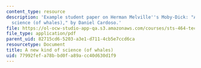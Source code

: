 ```yaml
---
content_type: resource
description: 'Example student paper on Herman Melville''s Moby-Dick: "A new kind of
  science (of whales)," by Daniel Cardoso.'
file: https://ol-ocw-studio-app-qa.s3.amazonaws.com/courses/sts-464-technology-and-the-literary-imagination-spring-2008/77992fefa78bbd0fa89acc40d630d1f9_dcardoso_wk6.pdf
file_type: application/pdf
parent_uid: 82715cd6-5203-a3e1-d711-4cb5e7ccd6ca
resourcetype: Document
title: A new kind of science (of whales)
uid: 77992fef-a78b-bd0f-a89a-cc40d630d1f9
---
```

